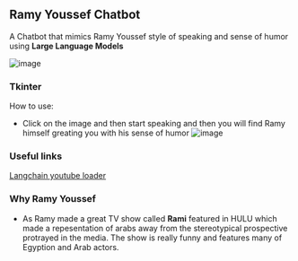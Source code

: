 ## Ramy Youssef Chatbot

A Chatbot that mimics Ramy Youssef style of speaking and sense of humor using **Large Language Models** 


![image](https://github.com/Abdelrahman13-coder/LLM-Chatbot/assets/58150666/40a7c456-5f2a-40be-8371-e0edf1f6120a)



### **Tkinter**
How to use:
- Click on the image and then start speaking and then you will find Ramy himself greating you with his sense of humor
![image](https://github.com/Abdelrahman13-coder/LLM-Chatbot/assets/58150666/ba63a3c2-8fe6-4795-90be-19ad0f6c91e1)

### Useful links
[Langchain youtube loader](https://python.langchain.com/docs/integrations/document_loaders/youtube_audio)

### Why Ramy Youssef
- As Ramy made a great TV show called **Rami** featured in HULU which made a repesentation of arabs away from the stereotypical prospective protrayed in the media. The show is really funny and features many of Egyption and Arab actors.
